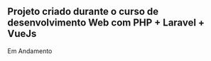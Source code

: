 ## Projeto criado durante o curso de desenvolvimento Web com PHP + Laravel + VueJs 
<p>Em Andamento</p>
